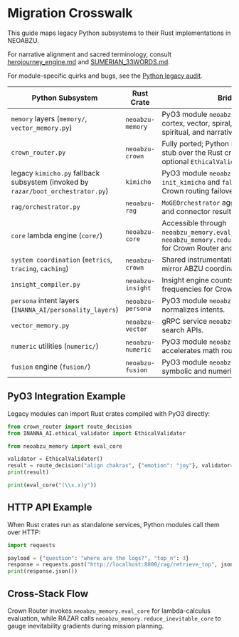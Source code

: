 # Migration Crosswalk

This guide maps legacy Python subsystems to their Rust implementations in NEOABZU.

For narrative alignment and sacred terminology, consult [herojourney_engine.md](herojourney_engine.md) and [SUMERIAN_33WORDS.md](SUMERIAN_33WORDS.md).

For module-specific quirks and bugs, see the [Python legacy audit](../../docs/python_legacy_audit.md).

| Python Subsystem | Rust Crate | Bridge |
| --- | --- | --- |
| `memory` layers (`memory/`, `vector_memory.py`) | `neoabzu-memory` | PyO3 module `neoabzu_memory` bundles cortex, vector, spiral, emotional, mental, spiritual, and narrative layers. |
| `crown_router.py` | `neoabzu-crown` | Fully ported; Python module is a thin stub over the Rust crate and supports optional `EthicalValidator` gating. |
| legacy `kimicho.py` fallback subsystem (invoked by `razar/boot_orchestrator.py`) | `kimicho` | PyO3 module `neoabzu_kimicho` exposes `init_kimicho` and `fallback_k2` for Crown routing failover. |
| `rag/orchestrator.py` | `neoabzu-rag` | `MoGEOrchestrator` aggregates memory and connector results via PyO3. |
| `core` lambda engine (`core/`) | `neoabzu-core` | Accessible through `neoabzu_memory.eval_core` and `neoabzu_memory.reduce_inevitable_core` for Crown Router and RAZAR. |
| `system coordination` (`metrics`, `tracing`, `caching`) | `neoabzu-crown` | Shared instrumentation and caches mirror ABZU coordination. |
| `insight_compiler.py` | `neoabzu-insight` | Insight engine counts word and bigram frequencies for Crown Router. |
| `persona` intent layers (`INANNA_AI/personality_layers`) | `neoabzu-persona` | PyO3 module `neoabzu_persona` normalizes intents. |
| `vector_memory.py` | `neoabzu-vector` | gRPC service `neoabzu_vector` exposes search APIs. |
| `numeric` utilities (`numeric/`) | `neoabzu-numeric` | PyO3 module `neoabzu_numeric` accelerates math routines. |
| `fusion` engine (`fusion/`) | `neoabzu-fusion` | PyO3 module `neoabzu_fusion` merges symbolic and numeric invariants. |

## PyO3 Integration Example

Legacy modules can import Rust crates compiled with PyO3 directly:

```python
from crown_router import route_decision
from INANNA_AI.ethical_validator import EthicalValidator

from neoabzu_memory import eval_core

validator = EthicalValidator()
result = route_decision("align chakras", {"emotion": "joy"}, validator=validator)
print(result)

print(eval_core("(\\x.x)y"))
```

## HTTP API Example

When Rust crates run as standalone services, Python modules call them over HTTP:

```python
import requests

payload = {"question": "where are the logs?", "top_n": 3}
response = requests.post("http://localhost:8000/rag/retrieve_top", json=payload)
print(response.json())
```

## Cross-Stack Flow

Crown Router invokes `neoabzu_memory.eval_core` for lambda-calculus evaluation, while RAZAR calls `neoabzu_memory.reduce_inevitable_core` to gauge inevitability gradients during mission planning.
